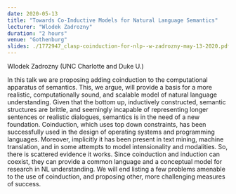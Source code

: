 ```yaml
---
date: 2020-05-13
title: "Towards Co-Inductive Models for Natural Language Semantics"
lecturer: "Wlodek Zadrozny"
duration: "2 hours"
venue: "Gothenburg"
slides: ./1772947_clasp-coinduction-for-nlp--w-zadrozny-may-13-2020.pdf
---
```




Wlodek Zadrozny (UNC Charlotte and Duke U.)

In this talk we are proposing adding coinduction to the computational apparatus of semantics. This, we argue, will provide a basis for a more realistic, computationally sound, and scalable model of natural language understanding. Given that the bottom up, inductively constructed, semantic structures are brittle, and seemingly incapable of representing longer sentences or realistic dialogues, semantics is in the need of a new foundation. Coinduction, which uses top down constraints, has been successfully used in the design of operating systems and programming languages. Moreover, implicitly it has been present in text mining, machine translation, and in some attempts to model intensionality and modalities. So, there is scattered evidence it works. Since coinduction and induction can coexist, they can provide a common language and a conceptual model for research in NL understanding. We will end listing a few problems amenable to the use of coinduction, and proposing other, more challenging measures of success.


